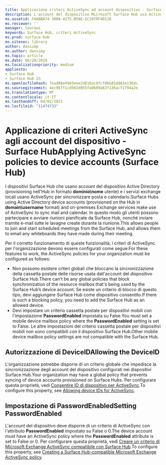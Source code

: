 ```yaml
---
title: Applicazione criteri ActiveSync ad account dispositivo - Surface Hub
description: L'account del dispositivo Microsoft Surface Hub usa ActiveSync per sincronizzare l'e-mail e il calendario. In questo modo gli utenti possono partecipare e avviare riunioni pianificate da Surface Hub, nonché inviare tramite e-mail tutte le lavagne create durante la riunione.
ms.assetid: FAABBA74-3088-4275-B58E-EC1070F4D110
ms.reviewer: ''
manager: laurawi
keywords: Surface Hub, criteri ActiveSync
ms.prod: surface-hub
ms.sitesec: library
author: dansimp
ms.author: dansimp
ms.topic: article
ms.date: 06/20/2019
ms.localizationpriority: medium
appliesto:
- Surface Hub
- Surface Hub 2S
ms.openlocfilehash: 7ead08e49d3eee2d616ac9fcf06b85dd82e136dc
ms.sourcegitcommit: 4ec96ff1cd563d055fa0689a63f136acf2794a2e
ms.translationtype: MT
ms.contentlocale: it-IT
ms.lasthandoff: 04/02/2021
ms.locfileid: "11474733"
---
```

# <a name="applying-activesync-policies-to-device-accounts-surface-hub"></a><span data-ttu-id="1c603-105">Applicazione di criteri ActiveSync agli account del dispositivo - Surface Hub</span><span class="sxs-lookup"><span data-stu-id="1c603-105">Applying ActiveSync policies to device accounts (Surface Hub)</span></span>


<span data-ttu-id="1c603-106">I dispositivi Surface Hub che usano account del dispositivo Active Directory (provisioning nell'Hub in formato **dominio\nome** utente) e i servizi exchange locali usano ActiveSync per sincronizzare posta e calendario.</span><span class="sxs-lookup"><span data-stu-id="1c603-106">Surface Hubs using Active Directory device accounts (provisioned on the Hub in **domain\username** format) and on-premises Exchange services make use of ActiveSync to sync mail and calendar.</span></span> <span data-ttu-id="1c603-107">In questo modo gli utenti possono partecipare e avviare riunioni pianificate da Surface Hub, nonché inviare tramite e-mail tutte le lavagne create durante la riunione.</span><span class="sxs-lookup"><span data-stu-id="1c603-107">This allows people to join and start scheduled meetings from the Surface Hub, and allows them to email any whiteboards they have made during their meeting.</span></span>

<span data-ttu-id="1c603-108">Per il corretto funzionamento di queste funzionalità, i criteri di ActiveSync per l'organizzazione devono essere configurati come segue:</span><span class="sxs-lookup"><span data-stu-id="1c603-108">For these features to work, the ActiveSync policies for your organization must be configured as follows:</span></span>

-   <span data-ttu-id="1c603-109">Non possono esistere criteri globali che bloccano la sincronizzazione della cassetta postale delle risorse usata dall'account del dispositivo Surface Hub.</span><span class="sxs-lookup"><span data-stu-id="1c603-109">There can't be any global policies that block synchronization of the resource mailbox that's being used by the Surface Hub’s device account.</span></span> <span data-ttu-id="1c603-110">Se esiste un criterio di blocco di questo tipo, devi aggiungere Surface Hub come dispositivo consentito.</span><span class="sxs-lookup"><span data-stu-id="1c603-110">If there is such a blocking policy, you need to add the Surface Hub as an allowed device.</span></span>
-   <span data-ttu-id="1c603-111">Devi impostare un criterio cassetta postale per dispositivi mobili con l'impostazione **PasswordEnabled** impostata su False.</span><span class="sxs-lookup"><span data-stu-id="1c603-111">You must set a mobile device mailbox policy where the **PasswordEnabled** setting is set to False.</span></span> <span data-ttu-id="1c603-112">Le altre impostazioni del criterio cassetta postale per dispositivi mobili non sono compatibili con il dispositivo Surface Hub.</span><span class="sxs-lookup"><span data-stu-id="1c603-112">Other mobile device mailbox policy settings are not compatible with the Surface Hub.</span></span>

## <a name="allowing-the-deviceid"></a><span data-ttu-id="1c603-113">Autorizzazione di DeviceID</span><span class="sxs-lookup"><span data-stu-id="1c603-113">Allowing the DeviceID</span></span>

<span data-ttu-id="1c603-114">L'organizzazione potrebbe disporre di un criterio globale che impedisce la sincronizzazione degli account del dispositivo configurati nei dispositivi Surface Hub.</span><span class="sxs-lookup"><span data-stu-id="1c603-114">Your organization may have a global policy that prevents syncing of device accounts provisioned on Surface Hubs.</span></span> <span data-ttu-id="1c603-115">Per configurare questa proprietà, vedi [Consentire ID di dispositivo per ActiveSync](appendix-a-powershell-scripts-for-surface-hub.md#allowing-device-ids-for-activesync).</span><span class="sxs-lookup"><span data-stu-id="1c603-115">To configure this property, see [Allowing device IDs for ActiveSync](appendix-a-powershell-scripts-for-surface-hub.md#allowing-device-ids-for-activesync).</span></span>

## <a name="setting-passwordenabled"></a><span data-ttu-id="1c603-116">Impostazione di PasswordEnabled</span><span class="sxs-lookup"><span data-stu-id="1c603-116">Setting PasswordEnabled</span></span>

<span data-ttu-id="1c603-117">L'account del dispositivo deve disporre di un criterio di ActiveSync con l'attributo **PasswordEnabled** impostato su False o 0.</span><span class="sxs-lookup"><span data-stu-id="1c603-117">The device account must have an ActiveSync policy where the **PasswordEnabled** attribute is set to False or 0.</span></span> <span data-ttu-id="1c603-118">Per configurare questa proprietà, vedi [Creare un criterio di Microsoft Exchange ActiveSync compatibile con Surface Hub](appendix-a-powershell-scripts-for-surface-hub.md#create-compatible-as-policy).</span><span class="sxs-lookup"><span data-stu-id="1c603-118">To configure this property, see [Creating a Surface Hub-compatible Microsoft Exchange ActiveSync policy](appendix-a-powershell-scripts-for-surface-hub.md#create-compatible-as-policy).</span></span>

 

 





